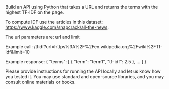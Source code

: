 Build an API using Python that takes a URL and returns the terms with
the highest TF-IDF on the page.

To compute IDF use the articles in this dataset:
https://www.kaggle.com/snapcrack/all-the-news.

The url parameters are: url and limit

Example call:
/tfidf?url=https%3A%2F%2Fen.wikipedia.org%2Fwiki%2FTf-idf&limit=10

Example response:
{
"terms": [
{
"term": "term1",
"tf-idf": 2.5
},
...
]
}

Please provide instructions for running the API locally and let us
know how you tested it. You may use standard and open-source
libraries, and you may consult online materials or books.
